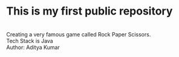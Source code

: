 # This is my first public repository
<br>
Creating a very famous game called Rock Paper Scissors.
<br>
Tech Stack is Java
<br>
Author: Aditya Kumar
